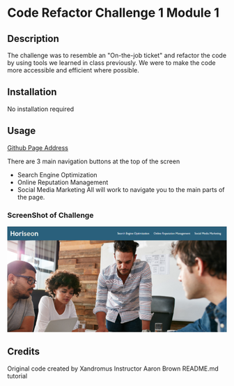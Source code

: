 # Code Refactor Challenge 1 Module 1

## Description
 The challenge was to resemble an "On-the-job ticket" and refactor the code by using tools we learned in class previously. We were to make the code more accessible and efficient where possible.

 ## Installation
 No installation required

 ## Usage

[Github Page Address](https://tonyworldchanger.github.io/Coding-BootCamp-Module-1-Challenge/)

 There are 3 main navigation buttons at the top of the screen
 - Search Engine Optimization
 - Online Reputation Management
 - Social Media Marketing
        All will work to navigate you to the main parts of the page. 

### ScreenShot of Challenge
![screen shot of module 1 challenge 1](assets/images/Screen%20Shot.PNG)

        



## Credits
Original code created by Xandromus
Instructor Aaron Brown README.md tutorial

